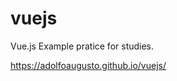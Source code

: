 # vuejs
Vue.js Example pratice  for studies.

<a href='https://adolfoaugusto.github.io/vuejs/' target='_blank'> https://adolfoaugusto.github.io/vuejs/ </a>
